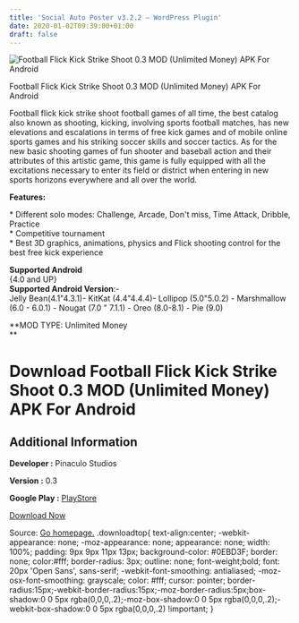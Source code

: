 ```yaml
---
title: 'Social Auto Poster v3.2.2 – WordPress Plugin'
date: 2020-01-02T09:39:00+01:00
draft: false
---
```


![Football Flick Kick Strike Shoot 0.3 MOD (Unlimited Money) APK For Android](https://i1.wp.com/apkhome.net/wp-content/uploads/2020/01/Football-Flick-Kick-Strike-Shoot-0.3-MOD-Unlimited-Money.png "Football Flick Kick Strike Shoot 0.3 MOD (Unlimited Money) APK For Android")

  

Football Flick Kick Strike Shoot 0.3 MOD (Unlimited Money) APK For Android

Football flick kick strike shoot football games of all time, the best catalog also known as shooting, kicking, involving sports football matches, has new elevations and escalations in terms of free kick games and of mobile online sports games and his striking soccer skills and soccer tactics. As for the new basic shooting games of fun shooter and baseball action and their attributes of this artistic game, this game is fully equipped with all the excitations necessary to enter its field or district when entering in new sports horizons everywhere and all over the world.

**Features:**

\* Different solo modes: Challenge, Arcade, Don't miss, Time Attack, Dribble, Practice  
\* Competitive tournament  
\* Best 3D graphics, animations, physics and Flick shooting control for the best free kick experience

**Supported Android**  
{4.0 and UP}  
**Supported Android Version**:-  
Jelly Bean(4.1"4.3.1)- KitKat (4.4"4.4.4)- Lollipop (5.0"5.0.2) - Marshmallow (6.0 - 6.0.1) - Nougat (7.0 " 7.1.1) - Oreo (8.0-8.1) - Pie (9.0)

**MOD TYPE: Unlimited Money  
**

Download Football Flick Kick Strike Shoot 0.3 MOD (Unlimited Money) APK For Android
===================================================================================

Additional Information
----------------------

**Developer :** Pinaculo Studios

**Version :** 0.3

**Google Play :** [PlayStore](https://play.google.com/store/apps/details?id=com.pinaculostudios.football.flick.free.kick.strike.shoot)

  

[Download Now](https://store4app.co/post/football-flick-kick-strike-shoot-0-3-mod-unlimited-money-apk-for-android_1577954491)

  
Source: [Go homepage.](https://store4app.co/post/football-flick-kick-strike-shoot-0-3-mod-unlimited-money-apk-for-android_1577954491) .downloadtop{ text-align:center; -webkit-appearance: none; -moz-appearance: none; appearance: none; width: 100%; padding: 9px 9px 11px 13px; background-color: #0EBD3F; border: none; color:#fff; border-radius: 3px; outline: none; font-weight;bold; font: 20px 'Open Sans', sans-serif; -webkit-font-smoothing: antialiased; -moz-osx-font-smoothing: grayscale; color: #fff; cursor: pointer; border-radius:15px;-webkit-border-radius:15px;-moz-border-radius:5px;box-shadow:0 0 5px rgba(0,0,0,.2);-moz-box-shadow:0 0 5px rgba(0,0,0,.2);-webkit-box-shadow:0 0 5px rgba(0,0,0,.2) !important; }